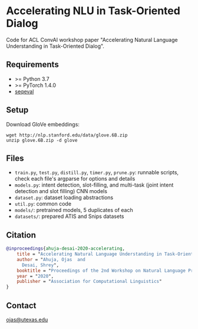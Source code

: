 # Accelerating NLU in Task-Oriented Dialog

Code for ACL ConvAI workshop paper "Accelerating Natural Language Understanding in Task-Oriented Dialog".

## Requirements
- \>= Python 3.7
- \>= PyTorch 1.4.0
- [seqeval](https://github.com/chakki-works/seqeval)

## Setup
Download GloVe embeddings:

```
wget http://nlp.stanford.edu/data/glove.6B.zip
unzip glove.6B.zip -d glove
```

## Files
- `train.py`, `test.py`, `distill.py`, `timer.py`, `prune.py`: runnable scripts, check each file's argparse for options and details
- `models.py`: intent detection, slot-filling, and multi-task (joint intent detection and slot filling) CNN models
- `dataset.py`: dataset loading abstractions
- `util.py`: common code
- `models/`: pretrained models, 5 duplicates of each
- `datasets/`: prepared ATIS and Snips datasets

## Citation
```bibtex
@inproceedings{ahuja-desai-2020-accelerating,
    title = "Accelerating Natural Language Understanding in Task-Oriented Dialog",
    author = "Ahuja, Ojas  and
      Desai, Shrey",
    booktitle = "Proceedings of the 2nd Workshop on Natural Language Processing for Conversational AI",
    year = "2020",
    publisher = "Association for Computational Linguistics"
}
```

## Contact
[ojas@utexas.edu](mailto:ojas@utexas.edu)
